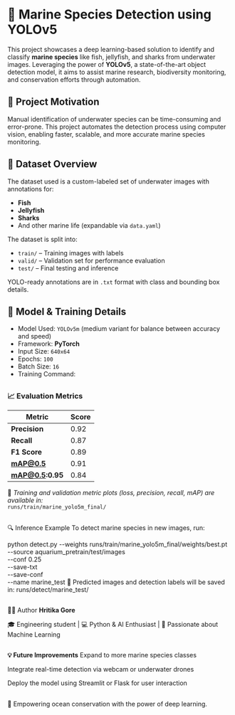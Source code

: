 # 🐠 Marine Species Detection using YOLOv5

This project showcases a deep learning-based solution to identify and classify **marine species** like fish, jellyfish, and sharks from underwater images. Leveraging the power of **YOLOv5**, a state-of-the-art object detection model, it aims to assist marine research, biodiversity monitoring, and conservation efforts through automation.

## 🌊 Project Motivation

Manual identification of underwater species can be time-consuming and error-prone. This project automates the detection process using computer vision, enabling faster, scalable, and more accurate marine species monitoring.

##

## 📁 Dataset Overview

The dataset used is a custom-labeled set of underwater images with annotations for:
- **Fish**
- **Jellyfish**
- **Sharks**  
- And other marine life (expandable via `data.yaml`)

The dataset is split into:
- `train/` – Training images with labels  
- `valid/` – Validation set for performance evaluation  
- `test/` – Final testing and inference

YOLO-ready annotations are in `.txt` format with class and bounding box details.


##


## 🧠 Model & Training Details

- Model Used: `YOLOv5m` (medium variant for balance between accuracy and speed)
- Framework: **PyTorch**
- Input Size: `640x64`
- Epochs: `100`
- Batch Size: `16`
- Training Command:

##


### 📈 Evaluation Metrics

| **Metric**       | **Score** |
|------------------|-----------|
| **Precision**    | 0.92      |
| **Recall**       | 0.87      |
| **F1 Score**     | 0.89      |
| **mAP@0.5**      | 0.91      |
| **mAP@0.5:0.95** | 0.84      |

📌 *Training and validation metric plots (loss, precision, recall, mAP) are available in:*  
`runs/train/marine_yolo5m_final/`



##


🔍 Inference Example
To detect marine species in new images, run:

python detect.py --weights runs/train/marine_yolo5m_final/weights/best.pt \
                 --source aquarium_pretrain/test/images \
                 --conf 0.25 \
                 --save-txt \
                 --save-conf \
                 --name marine_test
📁 Predicted images and detection labels will be saved in:
runs/detect/marine_test/



##


👩‍💻 Author
**Hritika Gore**

🎓 Engineering student | 💻 Python & AI Enthusiast | 🧠 Passionate about Machine Learning


##

**💡 Future Improvements**
Expand to more marine species classes

Integrate real-time detection via webcam or underwater drones

Deploy the model using Streamlit or Flask for user interaction




##

🌊 Empowering ocean conservation with the power of deep learning.
```bash
